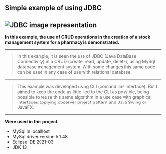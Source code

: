 ## Simple example of using JDBC
![JDBC image representation](http://www.oracle.com/technetwork/database/application-development/jdbc/jdbc-2-4389800.png)
---
**In this example, the use of CRUD operations in the creation of a stock management system for a pharmacy is demonstrated.**

---
> In this example, it is seen the use of JDBC (Java DataBase
> Connectivity) in a CRUD (create, read, update, delete), using MySql
> database management system. With some changes this same code can be
> used in any case of use with relational database.
---
> This example was developed using CLI (comand line interface). But I
> aimed to keep the code as little tied to the CLI as possible, being
> possible to reuse this same algorithm in a use case with graphical
> interfaces applying observer project pattern and Java Swing or JavaFX.
---
  
**Were used in this project**
 - MySql in localhost
 - MySql driver version 5.1.48
 - Eclipse IDE 2021-03
 - JDK 13
 
 

